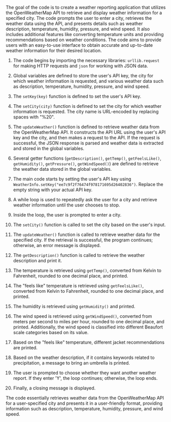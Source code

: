 The goal of the code is to create a weather reporting application that utilizes the OpenWeatherMap API to retrieve and display weather information for a specified city. The code prompts the user to enter a city, retrieves the weather data using the API, and presents details such as weather description, temperature, humidity, pressure, and wind speed. It also includes additional features like converting temperature units and providing recommendations based on weather conditions. The code aims to provide users with an easy-to-use interface to obtain accurate and up-to-date weather information for their desired location.

1. The code begins by importing the necessary libraries: `urllib.request` for making HTTP requests and `json` for working with JSON data.

2. Global variables are defined to store the user's API key, the city for which weather information is requested, and various weather data such as description, temperature, humidity, pressure, and wind speed.

3. The `setKey(key)` function is defined to set the user's API key.

4. The `setCity(city)` function is defined to set the city for which weather information is requested. The city name is URL-encoded by replacing spaces with "%20".

5. The `updateWeather()` function is defined to retrieve weather data from the OpenWeatherMap API. It constructs the API URL using the user's API key and the city, and then makes a request to the API. If the request is successful, the JSON response is parsed and weather data is extracted and stored in the global variables.

6. Several getter functions (`getDescription()`, `getTemp()`, `getFeelsLike()`, `getHumidity()`, `getPressure()`, `getWindSpeed()`) are defined to retrieve the weather data stored in the global variables.

7. The main code starts by setting the user's API key using `WeatherInfo.setKey("ee7c9f2f76474f978171695d26402836")`. Replace the empty string with your actual API key.

8. A while loop is used to repeatedly ask the user for a city and retrieve weather information until the user chooses to stop.

9. Inside the loop, the user is prompted to enter a city.

10. The `setCity()` function is called to set the city based on the user's input.

11. The `updateWeather()` function is called to retrieve weather data for the specified city. If the retrieval is successful, the program continues; otherwise, an error message is displayed.

12. The `getDescription()` function is called to retrieve the weather description and print it.

13. The temperature is retrieved using `getTemp()`, converted from Kelvin to Fahrenheit, rounded to one decimal place, and printed.

14. The "feels like" temperature is retrieved using `getFeelsLike()`, converted from Kelvin to Fahrenheit, rounded to one decimal place, and printed.

15. The humidity is retrieved using `getHumidity()` and printed.

16. The wind speed is retrieved using `getWindSpeed()`, converted from meters per second to miles per hour, rounded to one decimal place, and printed. Additionally, the wind speed is classified into different Beaufort scale categories based on its value.

17. Based on the "feels like" temperature, different jacket recommendations are printed.

18. Based on the weather description, if it contains keywords related to precipitation, a message to bring an umbrella is printed.

19. The user is prompted to choose whether they want another weather report. If they enter 'Y', the loop continues; otherwise, the loop ends.

20. Finally, a closing message is displayed.

The code essentially retrieves weather data from the OpenWeatherMap API for a user-specified city and presents it in a user-friendly format, providing information such as description, temperature, humidity, pressure, and wind speed.
